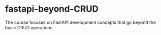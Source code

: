 # fastapi-beyond-CRUD
The course focuses on FastAPI development concepts that go beyond the basic CRUD operations.
